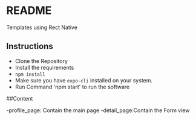 # README

Templates using Rect Native

## Instructions

- Clone the Repository
- Install the requirements
- `npm install`
- Make sure you have `expo-cli` installed on your system.
- Run Command 'npm start' to run the software

##Content

-profile_page: Contain the main page
-detail_page:Contain the Form view
